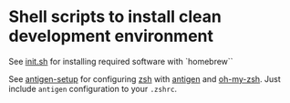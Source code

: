 # Shell scripts to install clean development environment

See [init.sh](./init.sh) for installing required software with `homebrew``

See [antigen-setup](antigen-setup) for configuring [zsh](http://www.zsh.org/) with [antigen](https://github.com/zsh-users/antigen) and [oh-my-zsh](https://github.com/robbyrussell/oh-my-zsh). Just include `antigen` configuration to your `.zshrc`.
